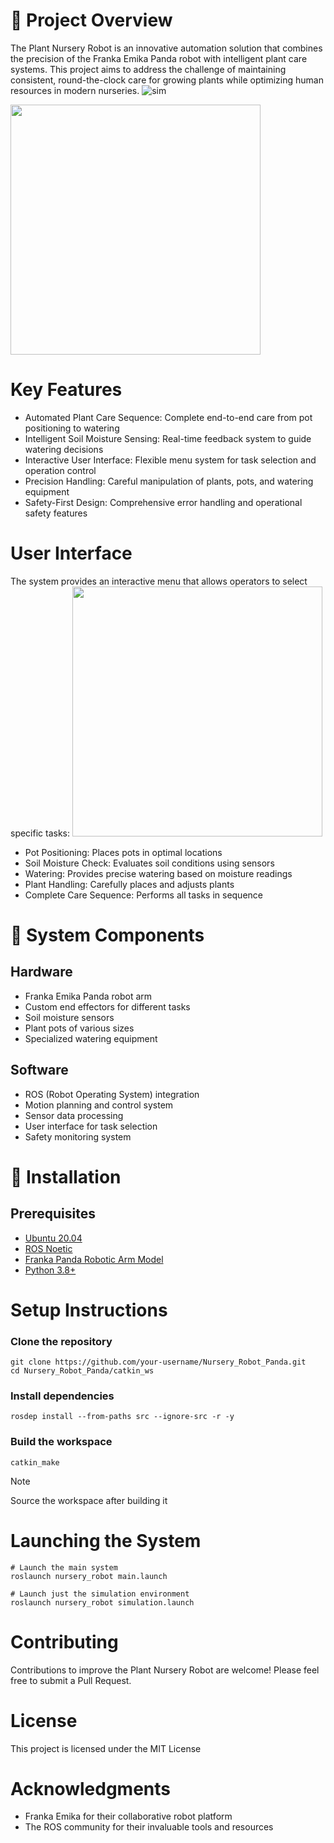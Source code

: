 # 🌱 Project Overview
The Plant Nursery Robot is an innovative automation solution that combines the precision of the Franka Emika Panda robot with intelligent plant care systems. This project aims to address the challenge of maintaining consistent, round-the-clock care for growing plants while optimizing human resources in modern nurseries.
![sim](https://github.com/user-attachments/assets/1726abf8-75ce-4307-b324-8e6e03fa8cca)

<img src="https://github.com/user-attachments/assets/797ba25b-1852-4861-96c1-2cfc7b43bcd1" width="400">

# Key Features

- Automated Plant Care Sequence: Complete end-to-end care from pot positioning to watering
- Intelligent Soil Moisture Sensing: Real-time feedback system to guide watering decisions
- Interactive User Interface: Flexible menu system for task selection and operation control
- Precision Handling: Careful manipulation of plants, pots, and watering equipment
- Safety-First Design: Comprehensive error handling and operational safety features

# User Interface
The system provides an interactive menu that allows operators to select specific tasks:
<img src="https://github.com/user-attachments/assets/186e6b3a-234c-4be2-af8d-d03c664efbe1" width="400"> 
- Pot Positioning: Places pots in optimal locations
- Soil Moisture Check: Evaluates soil conditions using sensors
- Watering: Provides precise watering based on moisture readings
- Plant Handling: Carefully places and adjusts plants
- Complete Care Sequence: Performs all tasks in sequence

# 🤖 System Components
## Hardware

- Franka Emika Panda robot arm
- Custom end effectors for different tasks
- Soil moisture sensors
- Plant pots of various sizes
- Specialized watering equipment

## Software

- ROS (Robot Operating System) integration
- Motion planning and control system
- Sensor data processing
- User interface for task selection
- Safety monitoring system

# 🔧 Installation
## Prerequisites

- [Ubuntu 20.04](https://releases.ubuntu.com/focal/)
- [ROS Noetic](https://wiki.ros.org/noetic)
- [Franka Panda Robotic Arm Model](https://robodk.com/robot/Franka/Emika-Panda)
- [Python 3.8+](https://www.python.org/downloads/release/python-380/)

# Setup Instructions

### Clone the repository

```
git clone https://github.com/your-username/Nursery_Robot_Panda.git
cd Nursery_Robot_Panda/catkin_ws
```

### Install dependencies
```
rosdep install --from-paths src --ignore-src -r -y
```
### Build the workspace
```
catkin_make
```
>[!NOTE]
>Source the workspace after building it

# Launching the System
```
# Launch the main system
roslaunch nursery_robot main.launch

# Launch just the simulation environment
roslaunch nursery_robot simulation.launch
```

#  Contributing
Contributions to improve the Plant Nursery Robot are welcome! Please feel free to submit a Pull Request.

#  License
This project is licensed under the MIT License 

#  Acknowledgments
* Franka Emika for their collaborative robot platform
*  The ROS community for their invaluable tools and resources
